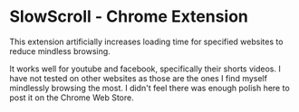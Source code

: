 # SlowScroll - Chrome Extension

This extension artificially increases loading time for specified websites to reduce mindless browsing.

It works well for youtube and facebook, specifically their shorts videos. I have not tested on other websites as those are the ones I find myself mindlessly browsing the most. I didn't feel there was enough polish here to post it on the Chrome Web Store.

